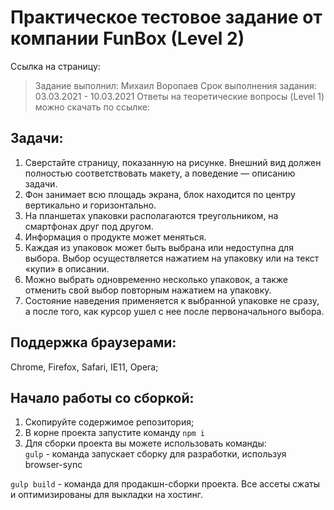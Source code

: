 # Практическое тестовое задание от компании FunBox (Level 2)

Ссылка на страницу:

> Задание выполнил: Михаил Воропаев
> Срок выполнения задания: 03.03.2021 - 10.03.2021
> Ответы на теоретические вопросы (Level 1) можно скачать по ссылке:

## Задачи:

1. Сверстайте страницу, показанную на рисунке. Внешний вид должен полностью соответствовать макету, а поведение — описанию задачи.
2. Фон занимает всю площадь экрана, блок находится по центру вертикально и горизонтально.
3. На планшетах упаковки располагаются треугольником, на смартфонах друг под другом.
4. Информация о продукте может меняться.
5. Каждая из упаковок может быть выбрана или недоступна для выбора. Выбор осуществляется нажатием на упаковку
   или на текст «купи» в описании.
6. Можно выбрать одновременно несколько упаковок, а также отменить свой
   выбор повторным нажатием на упаковку.
7. Состояние наведения применяется к выбранной упаковке не сразу, а после
   того, как курсор ушел с нее после первоначального выбора.

## Поддержка браузерами:

Chrome, Firefox, Safari, IE11, Opera;

## Начало работы со сборкой:

1. Скопируйте содержимое репозитория;
2. В корне проекта запустите команду `npm i`
3. Для сборки проекта вы можете использовать команды: <br>
   `gulp` - команда запускает сборку для разработки, используя browser-sync

`gulp build` - команда для продакшн-сборки проекта. Все ассеты сжаты и оптимизированы для выкладки на хостинг.
